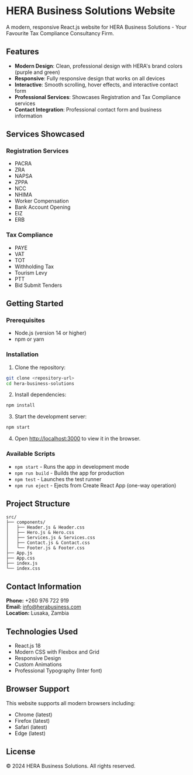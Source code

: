 # HERA Business Solutions Website

A modern, responsive React.js website for HERA Business Solutions - Your Favourite Tax Compliance Consultancy Firm.

## Features

- **Modern Design**: Clean, professional design with HERA's brand colors (purple and green)
- **Responsive**: Fully responsive design that works on all devices
- **Interactive**: Smooth scrolling, hover effects, and interactive contact form
- **Professional Services**: Showcases Registration and Tax Compliance services
- **Contact Integration**: Professional contact form and business information

## Services Showcased

### Registration Services
- PACRA
- ZRA
- NAPSA
- ZPPA
- NCC
- NHIMA
- Worker Compensation
- Bank Account Opening
- EIZ
- ERB

### Tax Compliance
- PAYE
- VAT
- TOT
- Withholding Tax
- Tourism Levy
- PTT
- Bid Submit Tenders

## Getting Started

### Prerequisites
- Node.js (version 14 or higher)
- npm or yarn

### Installation

1. Clone the repository:
```bash
git clone <repository-url>
cd hera-business-solutions
```

2. Install dependencies:
```bash
npm install
```

3. Start the development server:
```bash
npm start
```

4. Open [http://localhost:3000](http://localhost:3000) to view it in the browser.

### Available Scripts

- `npm start` - Runs the app in development mode
- `npm run build` - Builds the app for production
- `npm test` - Launches the test runner
- `npm run eject` - Ejects from Create React App (one-way operation)

## Project Structure

```
src/
├── components/
│   ├── Header.js & Header.css
│   ├── Hero.js & Hero.css
│   ├── Services.js & Services.css
│   ├── Contact.js & Contact.css
│   └── Footer.js & Footer.css
├── App.js
├── App.css
├── index.js
└── index.css
```

## Contact Information

**Phone:** +260 976 722 919  
**Email:** info@herabusiness.com  
**Location:** Lusaka, Zambia

## Technologies Used

- React.js 18
- Modern CSS with Flexbox and Grid
- Responsive Design
- Custom Animations
- Professional Typography (Inter font)

## Browser Support

This website supports all modern browsers including:
- Chrome (latest)
- Firefox (latest)
- Safari (latest)
- Edge (latest)

## License

© 2024 HERA Business Solutions. All rights reserved.